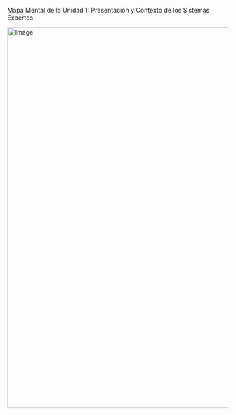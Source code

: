 Mapa Mental de la Unidad 1: Presentación y Contexto de los Sistemas Expertos

<img width="1184" height="864" alt="Image" src="https://github.com/user-attachments/assets/6a8c693e-99d4-468a-90fb-e8b4e85a227d" />
